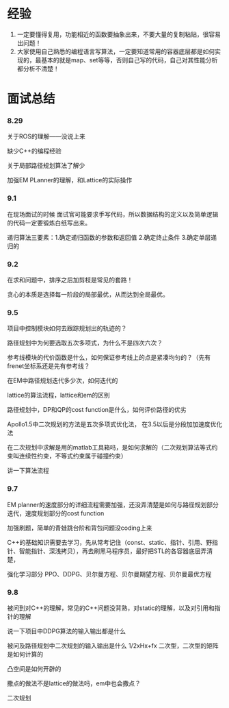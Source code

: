 # 经验

1. 一定要懂得复用，功能相近的函数要抽象出来，不要大量的复制粘贴，很容易出问题！
1. 大家使用自己熟悉的编程语言写算法，一定要知道常用的容器底层都是如何实现的，最基本的就是map、set等等，否则自己写的代码，自己对其性能分析都分析不清楚！



# 面试总结

### 8.29

关于ROS的理解——没说上来

缺少C++的编程经验

关于局部路径规划算法了解少

加强EM PLanner的理解，和Lattice的实际操作

### 9.1

在现场面试的时候 面试官可能要求手写代码，所以数据结构的定义以及简单逻辑的代码一定要锻炼白纸写出来。

递归算法三要素：1.确定递归函数的参数和返回值 2.确定终止条件 3.确定单层递归的

### 9.2

在求和问题中，排序之后加剪枝是常见的套路！

贪心的本质是选择每一阶段的局部最优，从而达到全局最优。

### 9.5

项目中控制模块如何去跟踪规划出的轨迹的？

路径规划中为何要选取五次多项式，为什么不是四次六次？

参考线模块的代价函数是什么，如何保证参考线上的点是紧凑均匀的？（先有frenet坐标系还是先有参考线？

在EM中路径规划迭代多少次，如何迭代的

lattice的算法流程，lattice和em的区别

路径规划中，DP和QP的cost function是什么，如何评价路径的优劣

Apollo1.5中二次规划的方法是五次多项式优化法， 在3.5以后是分段加加速度优化法

在二次规划中求解是用的matlab工具箱吗，是如何求解的（二次规划算法等式约束叫连续性约束，不等式约束属于碰撞约束）

讲一下算法流程

### 9.7 

EM planner的速度部分的详细流程需要加强，还没弄清楚是如何与路径规划部分迭代，速度规划部分的cost function

加强刷题，简单的青蛙跳台阶和背包问题没coding上来

C++的基础知识需要去学习，先从常考记住（const、static、指针、引用、野指针、智能指针、深浅拷贝），再去刷黑马程序员，最好把STL的各容器底层弄清楚，

强化学习部分 PPO、DDPG、贝尔曼方程、贝尔曼期望方程、贝尔曼最优方程

### 9.8

被问到对C++的理解，常见的C++问题没背熟，对static的理解，以及对引用和指针的理解

说一下项目中DDPG算法的输入输出都是什么

被问及路径规划中二次规划的输入输出是什么 1/2xHx+fx 二次型，二次型的矩阵是如何计算的

凸空间是如何开辟的

撒点的做法不是lattice的做法吗，em中也会撒点？

二次规划
